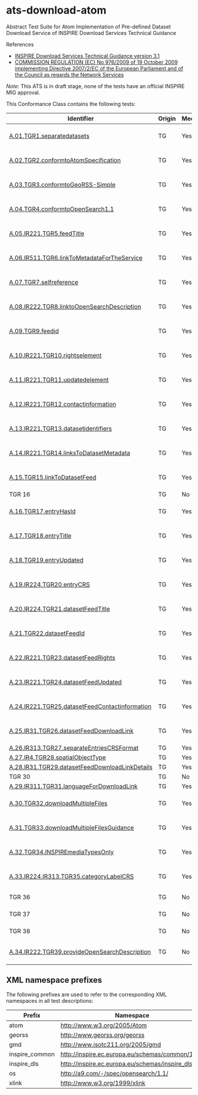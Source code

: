 ats-download-atom
=================

Abstract Test Suite for Atom Implementation of Pre-defined Dataset Download Service of INSPIRE Download Services Technical Guidance 

References
* [INSPIRE Download Services Technical Guidance version 3.1](http://inspire.ec.europa.eu/documents/Network_Services/Technical_Guidance_Download_Services_v3.1.pdf)
* [COMMISSION REGULATION (EC) No 976/2009 of 19 October 2009 implementing Directive 2007/2/EC of the European Parliament and of the Council as regards the Network Services](http://eur-lex.europa.eu/legal-content/EN/TXT/PDF/?uri=CELEX:02009R0976-20101228&from=EN)

*Note*: This ATS is in draft stage, none of the tests have an official INSPIRE MIG approval.

This Conformance Class contains the following tests:

| Identifier                                                        | Origin | Mechanical | Status   |
| ----------------------------------------------------------------- | ------ | ---------- | -------- |
| [A.01.TGR1.separatedatasets](A.01.TGR1.separatedatasets.md)    | TG     | Yes        | Ready for review    |
| [A.02.TGR2.conformtoAtomSpecification](A.02.TGR2.conformtoAtomSpecification.md)    | TG     | Yes        | Ready for review    |
| [A.03.TGR3.conformtoGeoRSS-Simple](A.03.TGR3.conformtoGeoRSS-Simple.md)    | TG     | Yes        | Ready for review    |
| [A.04.TGR4.conformtoOpenSearch1.1](A.04.TGR4.conformtoOpenSearch1.1.md)    | TG     | Yes        | Ready for review    |
| [A.05.IR221.TGR5.feedTitle](A.05.IR221.TGR5.feedTitle.md)    | TG     | Yes        | Ready for review    |
| [A.06.IR511.TGR6.linkToMetadataForTheService](A.06.IR511.TGR6.linkToMetadataForTheService.md)  | TG  | Yes  | Ready for review    |
| [A.07.TGR7.selfreference](A.07.TGR7.selfreference.md)  | TG     | Yes        | Ready for review    |
| [A.08.IR222.TGR8.linktoOpenSearchDescription](A.08.IR222.TGR8.linktoOpenSearchDescription.md)  | TG     | Yes        | Ready for review | 
| [A.09.TGR9.feedid](A.09.TGR9.feedid.md)  | TG     | Yes        | Ready for review    |
| [A.10.IR221.TGR10.rightselement](A.10.IR221.TGR10.rightselement.md)   | TG     | Yes        | Ready for review    |
| [A.11.IR221.TGR11.updatedelement](A.11.IR221.TGR11.updatedelement.md) | TG     | Yes        | Ready for review    |
| [A.12.IR221.TGR12.contactinformation](A.12.IR221.TGR12.contactinformation.md) | TG     | Yes        | Ready for review    |
| [A.13.IR221.TGR13.datasetidentifiers](A.13.IR221.TGR13.datasetidentifiers.md) | TG     | Yes        | Ready for review    |
| [A.14.IR221.TGR14.linksToDatasetMetadata](A.14.IR221.TGR14.linksToDatasetMetadata.md) | TG     | Yes        | Ready for review    |
| [A.15.TGR15.linkToDatasetFeed](A.15.TGR15.linkToDatasetFeed.md) | TG | Yes | Ready for review |
| TGR 16 | TG | No | - |
| [A.16.TGR17.entryHasId](A.16.TGR17.entryHasId.md) | TG | Yes | Ready for review |
| [A.17.TGR18.entryTitle](A.17.TGR18.entryTitle.md) | TG | Yes | Ready for review |
| [A.18.TGR19.entryUpdated](A.18.TGR19.entryUpdated.md) | TG | Yes | Ready for review |
| [A.19.IR224.TGR20.entryCRS](A.19.IR224.TGR20.entryCRS.md) | TG | Yes | Ready for review |
| [A.20.IR224.TGR21.datasetFeedTitle](A.20.IR224.TGR21.datasetFeedTitle.md) | TG | Yes | Ready for review |
| [A.21.TGR22.datasetFeedId](A.21.TGR22.datasetFeedId.md) | TG | Yes | Ready for review |
| [A.22.IR221.TGR23.datasetFeedRights](A.22.IR221.TGR23.datasetFeedRights.md) | TG | Yes | Ready for review |
| [A.23.IR221.TGR24.datasetFeedUpdated](A.23.IR221.TGR24.datasetFeedUpdated.md) | TG | Yes | Ready for review |
| [A.24.IR221.TGR25.datasetFeedContactinformation](A.24.IR221.TGR25.datasetFeedContactinformation.md) | TG | Yes | Ready for review |
| [A.25.IR31.TGR26.datasetFeedDownloadLink](A.25.IR31.TGR26.datasetFeedDownloadLink.md) | TG | Yes | Ready for review |
| [A.26.IR313.TGR27.separateEntriesCRSFormat](A.26.IR313.TGR27.separateEntriesCRSFormat.md) | TG | Yes | Draft |
| [A.27.IR4.TGR28.spatialObjectType](A.27.IR4.TGR28.spatialObjectType.md) | TG | Yes | Draft |
| [A.28.IR31.TGR29.datasetFeedDownloadLinkDetails](A.28.IR31.TGR29.datasetFeedDownloadLinkDetails.md) | TG | Yes | Draft |
| TGR 30 | TG | No | - |
| [A.29.IR311.TGR31.languageForDownloadLink](A.29.IR311.TGR31.languageForDownloadLink.md) | TG | Yes | Draft |
| [A.30.TGR32.downloadMultipleFiles](A.30.TGR32.downloadMultipleFiles.md) | TG | Yes | Ready for review |
| [A.31.TGR33.downloadMultipleFilesGuidance](A.31.TGR33.downloadMultipleFilesGuidance.md) | TG | Yes | Ready for review |
| [A.32.TGR34.INSPIREmediaTypesOnly](A.32.TGR34.INSPIREmediaTypesOnly.md) | TG | Yes | Ready for review |
| [A.33.IR224.IR313.TGR35.categoryLabelCRS](A.33.IR224.IR313.TGR35.categoryLabelCRS.md) | TG | Yes | Ready for review |
| TGR 36 | TG | No | Not testable |
| TGR 37 | TG | No | Not testable |
| TGR 38 | TG | No | Not testable |
| [A.34.IR222.TGR39.provideOpenSearchDescription](A.34.IR222.TGR39.provideOpenSearchDescription.md)  | TG | No | Ready for review |


## XML namespace prefixes <a name="namespaces"></a>

The following prefixes are used to refer to the corresponding XML namespaces in all test descriptions:

Prefix         | Namespace
-------------- | -------------------------------------------------
atom           | http://www.w3.org/2005/Atom
georss         | http://www.georss.org/georss
gmd | http://www.isotc211.org/2005/gmd
inspire\_common| http://inspire.ec.europa.eu/schemas/common/1.0
inspire\_dls   | http://inspire.ec.europa.eu/schemas/inspire_dls/1.0
os             | http://a9.com/-/spec/opensearch/1.1/
xlink          | http://www.w3.org/1999/xlink
